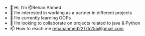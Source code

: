 - 👋 Hi, I’m @Rehan Ahmed
- 👀 I’m interested in working as a partner in different projects 
- 🌱 I’m currently learning OOPs
- 💞️ I’m looking to collaborate on projects related to java & Python 
- 📫 How to reach me rehanahmed22175255@gmail.com
